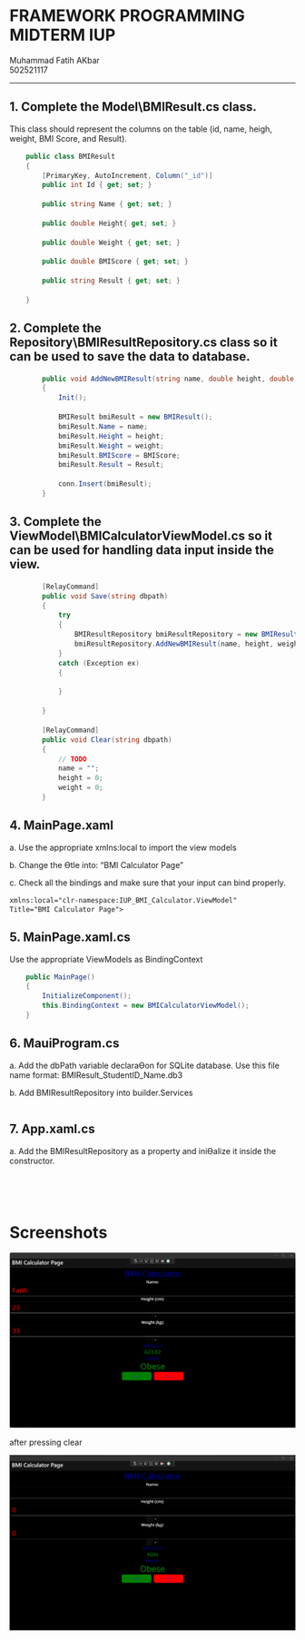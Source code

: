 # FRAMEWORK PROGRAMMING MIDTERM IUP

Muhammad Fatih AKbar</br>
502521117

----

## 1. Complete the Model\BMIResult.cs class.

This class should represent the columns on the table (id, name, heigh, weight, BMI Score, and Result).

```cs
    public class BMIResult
    {
        [PrimaryKey, AutoIncrement, Column("_id")]
        public int Id { get; set; }

        public string Name { get; set; }

        public double Height{ get; set; }

        public double Weight { get; set; }

        public double BMIScore { get; set; }

        public string Result { get; set; }

    }
```

## 2. Complete the Repository\BMIResultRepository.cs class so it can be used to save the data to database.

```cs
        public void AddNewBMIResult(string name, double height, double weight, double BMIScore, string Result)
        {
            Init();

            BMIResult bmiResult = new BMIResult();
            bmiResult.Name = name;
            bmiResult.Height = height;
            bmiResult.Weight = weight;
            bmiResult.BMIScore = BMIScore;
            bmiResult.Result = Result;

            conn.Insert(bmiResult);
        }
```

## 3. Complete the ViewModel\BMICalculatorViewModel.cs so it can be used for handling data input inside the view.

```cs
        [RelayCommand]
        public void Save(string dbpath)
        {
            try
            {
                BMIResultRepository bmiResultRepository = new BMIResultRepository(dbpath);
                bmiResultRepository.AddNewBMIResult(name, height, weight, BMIScore, BMIResult);
            }
            catch (Exception ex)
            {
                
            }

        }

        [RelayCommand]
        public void Clear(string dbpath)
        {
            // TODO
            name = "";
            height = 0;
            weight = 0;
        }
```

## 4. MainPage.xaml

a. Use the appropriate xmlns:local to import the view models

b. Change the Ɵtle into: “BMI Calculator Page”

c. Check all the bindings and make sure that your input can bind properly.

```xaml
xmlns:local="clr-namespace:IUP_BMI_Calculator.ViewModel"
Title="BMI Calculator Page">
```

## 5. MainPage.xaml.cs

Use the appropriate ViewModels as BindingContext

```cs
	public MainPage()
	{
		InitializeComponent();
        this.BindingContext = new BMICalculatorViewModel();
    }
```

## 6. MauiProgram.cs

a. Add the dbPath variable declaraƟon for SQLite database. Use this file name format: BMIResult_StudentID_Name.db3

b. Add BMIResultRepository into builder.Services

```
```

## 7. App.xaml.cs

a. Add the BMIResultRepository as a property and iniƟalize it inside the constructor.

```
```

<br>
<br>

# Screenshots

![](img1.png)

after pressing clear

![](img2.png)